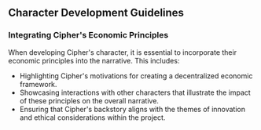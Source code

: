 ## Character Development Guidelines

### Integrating Cipher's Economic Principles
When developing Cipher's character, it is essential to incorporate their economic principles into the narrative. This includes:
- Highlighting Cipher's motivations for creating a decentralized economic framework.
- Showcasing interactions with other characters that illustrate the impact of these principles on the overall narrative.
- Ensuring that Cipher's backstory aligns with the themes of innovation and ethical considerations within the project.
